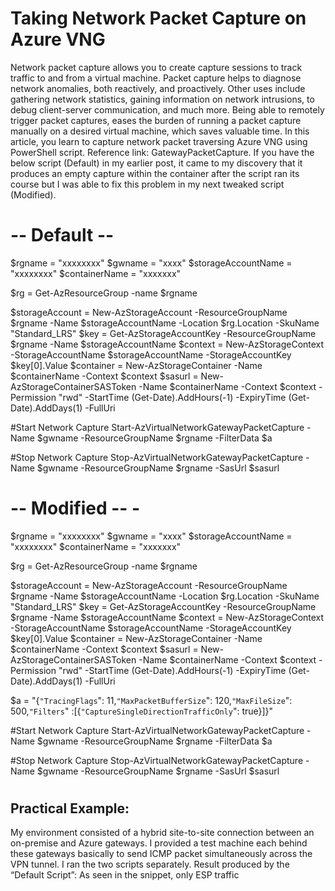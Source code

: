 # Taking Network Packet Capture on Azure VNG

Network packet capture allows you to create capture sessions to track traffic to and from a virtual machine. Packet capture helps to diagnose network anomalies, both reactively, and proactively. Other uses include gathering network statistics, gaining information on network intrusions, to debug client-server communication, and much more. Being able to remotely trigger packet captures, eases the burden of running a packet capture manually on a desired virtual machine, which saves valuable time.
In this article, you learn to capture network packet traversing Azure VNG using PowerShell script.
Reference link: GatewayPacketCapture.
If you have the below script (Default) in my earlier post, it came to my discovery that it produces an empty capture within the container after the script ran its course but I was able to fix this problem in my next tweaked script (Modified).

#   -- Default -- 

$rgname = "xxxxxxxx"
$gwname = "xxxx"
$storageAccountName = "xxxxxxxx"
$containerName = "xxxxxxx"

$rg = Get-AzResourceGroup -name $rgname

$storageAccount = New-AzStorageAccount -ResourceGroupName $rgname -Name $storageAccountName -Location $rg.Location -SkuName "Standard_LRS"
$key = Get-AzStorageAccountKey -ResourceGroupName $rgname -Name $storageAccountName
$context = New-AzStorageContext -StorageAccountName $storageAccountName -StorageAccountKey $key[0].Value
$container = New-AzStorageContainer -Name $containerName -Context $context
$sasurl = New-AzStorageContainerSASToken -Name $containerName -Context $context -Permission "rwd" -StartTime (Get-Date).AddHours(-1) -ExpiryTime (Get-Date).AddDays(1) -FullUri

#Start Network Capture
Start-AzVirtualNetworkGatewayPacketCapture -Name $gwname -ResourceGroupName $rgname -FilterData $a

#Stop Network Capture
Stop-AzVirtualNetworkGatewayPacketCapture -Name $gwname -ResourceGroupName $rgname -SasUrl $sasurl 


# 


#   -- Modified -- -

$rgname = "xxxxxxxx"
$gwname = "xxxx"
$storageAccountName = "xxxxxxxx"
$containerName = "xxxxxxx"

$rg = Get-AzResourceGroup -name $rgname

$storageAccount = New-AzStorageAccount -ResourceGroupName $rgname -Name $storageAccountName -Location $rg.Location -SkuName "Standard_LRS"
$key = Get-AzStorageAccountKey -ResourceGroupName $rgname -Name $storageAccountName
$context = New-AzStorageContext -StorageAccountName $storageAccountName -StorageAccountKey $key[0].Value
$container = New-AzStorageContainer -Name $containerName -Context $context
$sasurl = New-AzStorageContainerSASToken -Name $containerName -Context $context -Permission "rwd" -StartTime (Get-Date).AddHours(-1) -ExpiryTime (Get-Date).AddDays(1) -FullUri

$a = "{`"TracingFlags`": 11,`"MaxPacketBufferSize`": 120,`"MaxFileSize`": 500,`"Filters`" :[{`"CaptureSingleDirectionTrafficOnly`": true}]}"

#Start Network Capture
Start-AzVirtualNetworkGatewayPacketCapture -Name $gwname -ResourceGroupName $rgname -FilterData $a

#Stop Network Capture
Stop-AzVirtualNetworkGatewayPacketCapture -Name $gwname -ResourceGroupName $rgname -SasUrl $sasurl


# 


## Practical Example:

My environment consisted of a hybrid site-to-site connection between an on-premise and Azure gateways. I provided a test machine each behind these gateways basically to send ICMP packet simultaneously across the VPN tunnel. I ran the two scripts separately. 
Result produced by the “Default Script”:
As seen in the snippet, only ESP traffic 


